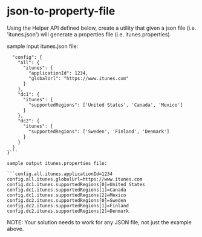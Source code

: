 # json-to-property-file

Using the Helper API defined below, create a utility that given a json file (i.e. 'itunes.json') will generate a properties file (i.e. itunes.properties)

sample input itunes.json file:

```{
  "config": {
    "all": {
      "itunes": {
        "applicationId": 1234,
        "globalUrl": "https://www.itunes.com"
      }
    },
    "dc1": {
      "itunes": {
        "supportedRegions": ['United States', 'Canada', 'Mexico']
      }
    },
    "dc2": {
      "itunes": {
        "supportedRegions": ['Sweden', 'Finland', 'Denmark']
      }
    }
  }
}```

sample output itunes.properties file:

```config.all.itunes.applicationId=1234
config.all.itunes.globalUrl=https://www.itunes.com
config.dc1.itunes.supportedRegions[0]=United States
config.dc1.itunes.supportedRegions[1]=Canada
config.dc1.itunes.supportedRegions[2]=Mexico
config.dc2.itunes.supportedRegions[0]=Sweden
config.dc2.itunes.supportedRegions[1]=Finland
config.dc2.itunes.supportedRegions[2]=Denmark
```
NOTE: Your solution needs to work for any JSON file, not just the example above.
